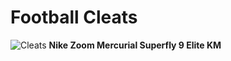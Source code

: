 # Football Cleats


![Cleats](https://www.google.com/url?sa=i&url=https%3A%2F%2Fwww.nike.com%2Fph%2Ft%2Fzoom-mercurial-superfly-9-elite-km-fg-high-top-football-boot-RbvQKW&psig=AOvVaw2z8v_o8pB1AsUVmiTuCERU&ust=1701399972472000&source=images&cd=vfe&opi=89978449&ved=0CBIQjRxqFwoTCPjvzJvh6oIDFQAAAAAdAAAAABAD)
**Nike Zoom Mercurial Superfly 9 Elite KM**
